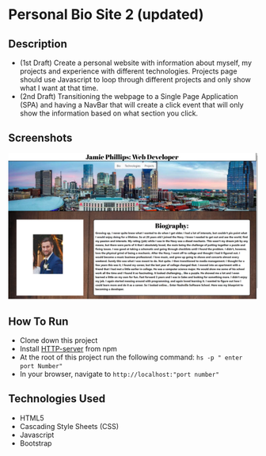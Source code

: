 # Personal Bio Site 2 (updated)

## Description
* (1st Draft) Create a personal website with information about myself, my projects and experience with different technologies. Projects page should use Javascript to loop through different projects and only show what I want at that time.
* (2nd Draft) Transitioning the webpage to a Single Page Application (SPA) and having a NavBar that will create a click event that will only show the information based on what section you click. 

## Screenshots

![personal Bio screenshot](https://raw.githubusercontent.com/phillipsja97/Personal-Bio-Site/master/bioScreenshot.PNG)

## How To Run
* Clone down this project
* Install [HTTP-server](https://www.npmjs.com/package/http-server) from npm
* At the root of this project run the following command: `hs -p " enter port Number"`
* In your browser, navigate to `http://localhost:"port number"`

## Technologies Used
* HTML5
* Cascading Style Sheets (CSS)
* Javascript
* Bootstrap
